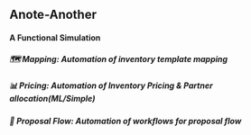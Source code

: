 ## Anote-Another
#### A Functional Simulation 
#####  🗺️ Mapping: Automation of inventory template mapping
#####  📊 Pricing: Automation of Inventory Pricing & Partner allocation(ML/Simple)
#####  📝 Proposal Flow: Automation of workflows for proposal flow